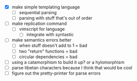 - [x] make simple templating language
    - [ ] sequential parsing
    - [ ] parsing with stuff that's out of order
- [ ] make replication command
    - [ ] vimscript for language
        - [ ] integrate with syntastic
- [ ] make semantics errors better
     - [ ] when stuff doesn't add to 1 = bad
     - [ ] two "return" functions = bad
     - [ ] circular dependencies = bad
- [ ] using a catamorphism to build it up? or a hylomorphism
- [ ] parse tibetan characters because I think that would be cool
- [ ] figure out the pretty-printer for parse errors
